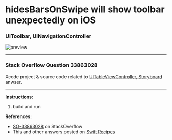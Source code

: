 # hidesBarsOnSwipe will show toolbar unexpectedly on iOS
### UIToolbar, UINavigationController

![preview](https://i.stack.imgur.com/hc5F8.png)

---

### Stack Overflow Question 33863028

Xcode project & source code related to [UITableViewController, Storyboard](http://stackoverflow.com/a/33864927/218152) anwser.

---

**Instructions:**

1. build and run

**References:**

- [SO-33863028](http://stackoverflow.com/questions/33863028/hidesbarsonswipe-will-show-toolbar-unexpectedly) on StackOverflow
- This and other answers posted on [Swift Recipes](http://swiftarchitect.com/recipes/)

